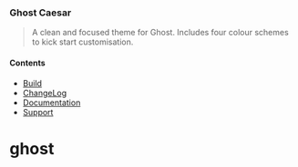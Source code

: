 ### Ghost Caesar

> A clean and focused theme for Ghost. Includes four colour schemes to kick start customisation.

#### Contents

+ [Build](BUILD.md)
+ [ChangeLog](CHANGELOG.md)
+ [Documentation](http://support.mikedidthis.co.uk/category/100-ghost-caesar)
+ [Support](mailto:support@mikedidthis.co.uk)
# ghost
